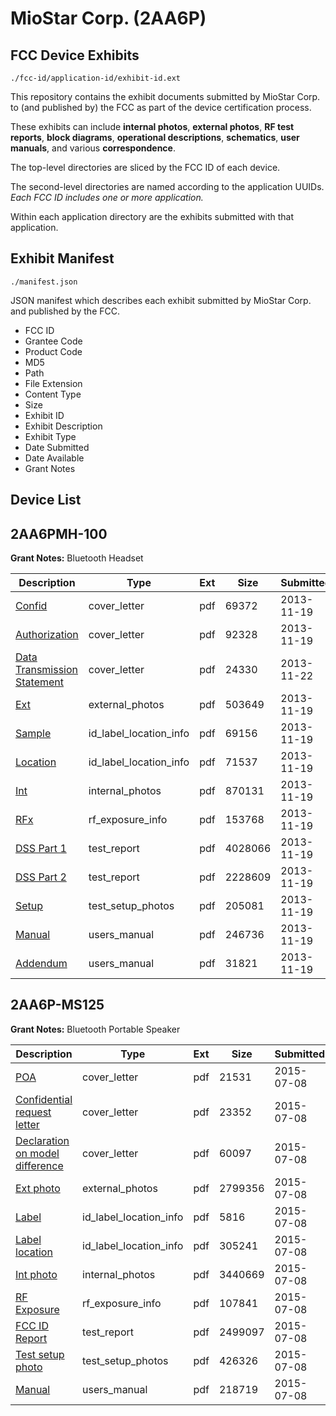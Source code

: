 # MioStar Corp. (2AA6P)
## FCC Device Exhibits

```
./fcc-id/application-id/exhibit-id.ext
```

This repository contains the exhibit documents submitted by MioStar Corp. to (and published by) the FCC as part of the device certification process.

These exhibits can include **internal photos**, **external photos**, **RF test reports**, **block diagrams**, **operational descriptions**, **schematics**, **user manuals**, and various **correspondence**.

The top-level directories are sliced by the FCC ID of each device.

The second-level directories are named according to the application UUIDs. *Each FCC ID includes one or more application.*

Within each application directory are the exhibits submitted with that application. 

## Exhibit Manifest

```
./manifest.json
```

JSON manifest which describes each exhibit submitted by MioStar Corp. and published by the FCC.

- FCC ID
- Grantee Code
- Product Code
- MD5
- Path
- File Extension
- Content Type
- Size
- Exhibit ID
- Exhibit Description
- Exhibit Type
- Date Submitted
- Date Available
- Grant Notes

## Device List
## 2AA6PMH-100
**Grant Notes:** Bluetooth Headset

| Description | Type | Ext | Size | Submitted | Available |
| ----------- | ---- | --- | ---- | --------- | --------- |
| [Confid](2AA6PMH-100/3c6622719e17c852285982b68a80b885/2122274.pdf) | cover_letter | pdf | 69372 | 2013-11-19 | 2013-11-22 |
| [Authorization](2AA6PMH-100/3c6622719e17c852285982b68a80b885/2122275.pdf) | cover_letter | pdf | 92328 | 2013-11-19 | 2013-11-22 |
| [Data Transmission Statement](2AA6PMH-100/3c6622719e17c852285982b68a80b885/2126122.pdf) | cover_letter | pdf | 24330 | 2013-11-22 | 2013-11-22 |
| [Ext](2AA6PMH-100/3c6622719e17c852285982b68a80b885/2122272.pdf) | external_photos | pdf | 503649 | 2013-11-19 | 2013-11-22 |
| [Sample](2AA6PMH-100/3c6622719e17c852285982b68a80b885/2122267.pdf) | id_label_location_info | pdf | 69156 | 2013-11-19 | 2013-11-22 |
| [Location](2AA6PMH-100/3c6622719e17c852285982b68a80b885/2122273.pdf) | id_label_location_info | pdf | 71537 | 2013-11-19 | 2013-11-22 |
| [Int](2AA6PMH-100/3c6622719e17c852285982b68a80b885/2122270.pdf) | internal_photos | pdf | 870131 | 2013-11-19 | 2013-11-22 |
| [RFx](2AA6PMH-100/3c6622719e17c852285982b68a80b885/2122276.pdf) | rf_exposure_info | pdf | 153768 | 2013-11-19 | 2013-11-22 |
| [DSS Part 1](2AA6PMH-100/3c6622719e17c852285982b68a80b885/2122265.pdf) | test_report | pdf | 4028066 | 2013-11-19 | 2013-11-22 |
| [DSS Part 2](2AA6PMH-100/3c6622719e17c852285982b68a80b885/2122266.pdf) | test_report | pdf | 2228609 | 2013-11-19 | 2013-11-22 |
| [Setup](2AA6PMH-100/3c6622719e17c852285982b68a80b885/2122271.pdf) | test_setup_photos | pdf | 205081 | 2013-11-19 | 2013-11-22 |
| [Manual](2AA6PMH-100/3c6622719e17c852285982b68a80b885/2122268.pdf) | users_manual | pdf | 246736 | 2013-11-19 | 2013-11-22 |
| [Addendum](2AA6PMH-100/3c6622719e17c852285982b68a80b885/2122269.pdf) | users_manual | pdf | 31821 | 2013-11-19 | 2013-11-22 |
## 2AA6P-MS125
**Grant Notes:** Bluetooth Portable Speaker

| Description | Type | Ext | Size | Submitted | Available |
| ----------- | ---- | --- | ---- | --------- | --------- |
| [POA](2AA6P-MS125/9edf597951410d4c985472145b5bfb2d/2672602.pdf) | cover_letter | pdf | 21531 | 2015-07-08 | 2015-07-09 |
| [Confidential request letter](2AA6P-MS125/9edf597951410d4c985472145b5bfb2d/2672603.pdf) | cover_letter | pdf | 23352 | 2015-07-08 | 2015-07-09 |
| [Declaration on model difference](2AA6P-MS125/9edf597951410d4c985472145b5bfb2d/2672604.pdf) | cover_letter | pdf | 60097 | 2015-07-08 | 2015-07-09 |
| [Ext photo](2AA6P-MS125/9edf597951410d4c985472145b5bfb2d/2672608.pdf) | external_photos | pdf | 2799356 | 2015-07-08 | 2015-07-09 |
| [Label](2AA6P-MS125/9edf597951410d4c985472145b5bfb2d/2672610.pdf) | id_label_location_info | pdf | 5816 | 2015-07-08 | 2015-07-09 |
| [Label location](2AA6P-MS125/9edf597951410d4c985472145b5bfb2d/2672611.pdf) | id_label_location_info | pdf | 305241 | 2015-07-08 | 2015-07-09 |
| [Int photo](2AA6P-MS125/9edf597951410d4c985472145b5bfb2d/2672609.pdf) | internal_photos | pdf | 3440669 | 2015-07-08 | 2015-07-09 |
| [RF Exposure](2AA6P-MS125/9edf597951410d4c985472145b5bfb2d/2672605.pdf) | rf_exposure_info | pdf | 107841 | 2015-07-08 | 2015-07-09 |
| [FCC ID Report](2AA6P-MS125/9edf597951410d4c985472145b5bfb2d/2672606.pdf) | test_report | pdf | 2499097 | 2015-07-08 | 2015-07-09 |
| [Test setup photo](2AA6P-MS125/9edf597951410d4c985472145b5bfb2d/2672607.pdf) | test_setup_photos | pdf | 426326 | 2015-07-08 | 2015-07-09 |
| [Manual](2AA6P-MS125/9edf597951410d4c985472145b5bfb2d/2672612.pdf) | users_manual | pdf | 218719 | 2015-07-08 | 2015-07-09 |

